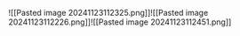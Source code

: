 ![[Pasted image 20241123112325.png]]![[Pasted image 20241123112226.png]]![[Pasted image 20241123112451.png]]